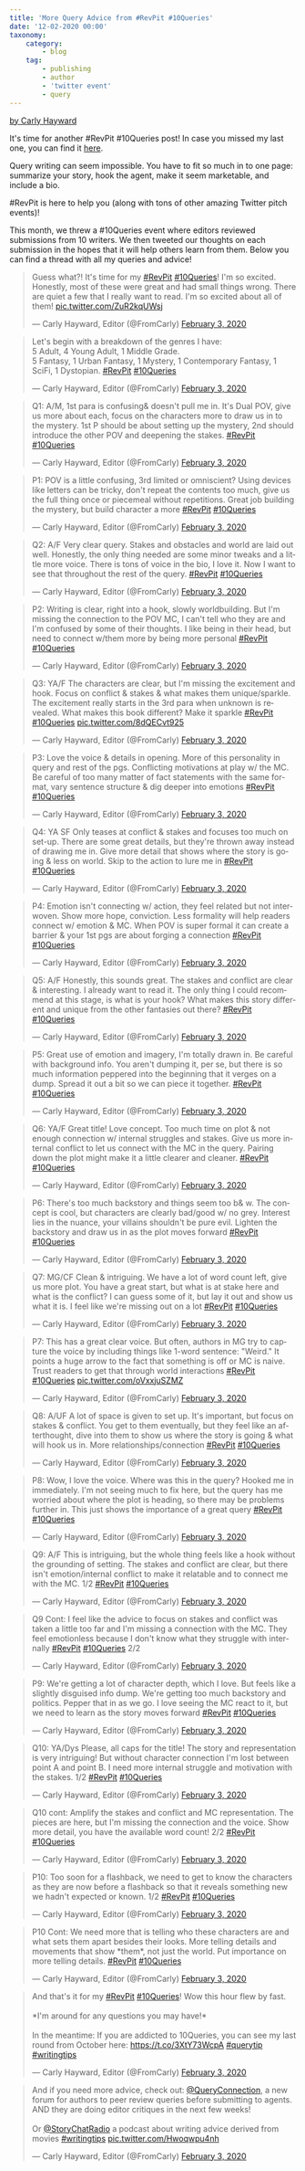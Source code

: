 ```yaml
---
title: 'More Query Advice from #RevPit #10Queries'
date: '12-02-2020 00:00'
taxonomy:
    category:
        - blog
    tag:
        - publishing
        - author
        - 'twitter event'
        - query
---
```


[by Carly Hayward](/team#carly)

It's time for another #RevPit #10Queries post! In case you missed my last one, you can find it [here](https://booklighteditorial.com/blog/query-advice-from-revpit-10queries-event).

Query writing can seem impossible. You have to fit so much in to one page: summarize your story, hook the agent, make it seem marketable, and include a bio.

\#RevPit is here to help you (along with tons of other amazing Twitter pitch events)!

This month, we threw a #10Queries event where editors reviewed submissions from 10 writers. We then tweeted our thoughts on each submission in the hopes that it will help others learn from them. Below you can find a thread with all my queries and advice!

<blockquote class="twitter-tweet"><p lang="en" dir="ltr">Guess what?! It's time for my <a href="https://twitter.com/hashtag/RevPit?src=hash&amp;ref_src=twsrc%5Etfw">#RevPit</a> <a href="https://twitter.com/hashtag/10Queries?src=hash&amp;ref_src=twsrc%5Etfw">#10Queries</a>! I'm so excited. Honestly, most of these were great and had small things wrong. There are quiet a few that I really want to read. I'm so excited about all of them! <a href="https://t.co/ZuR2kqUWsj">pic.twitter.com/ZuR2kqUWsj</a></p>&mdash; Carly Hayward, Editor (@FromCarly) <a href="https://twitter.com/FromCarly/status/1224407586096676865?ref_src=twsrc%5Etfw">February 3, 2020</a></blockquote> <script async src="https://platform.twitter.com/widgets.js" charset="utf-8"></script>


<blockquote class="twitter-tweet" data-theme="light"><p lang="en" dir="ltr">Let's begin with a breakdown of the genres I have: <br>5 Adult, 4 Young Adult, 1 Middle Grade. <br>5 Fantasy, 1 Urban Fantasy, 1 Mystery, 1 Contemporary Fantasy, 1 SciFi, 1 Dystopian. <a href="https://twitter.com/hashtag/RevPit?src=hash&amp;ref_src=twsrc%5Etfw">#RevPit</a> <a href="https://twitter.com/hashtag/10Queries?src=hash&amp;ref_src=twsrc%5Etfw">#10Queries</a></p>&mdash; Carly Hayward, Editor (@FromCarly) <a href="https://twitter.com/FromCarly/status/1224408196430925824?ref_src=twsrc%5Etfw">February 3, 2020</a></blockquote> <script async src="https://platform.twitter.com/widgets.js" charset="utf-8"></script>


<blockquote class="twitter-tweet" data-conversation="none" data-theme="light"><p lang="en" dir="ltr">Q1: A/M, 1st para is confusing&amp; doesn&#39;t pull me in. It&#39;s Dual POV, give us more about each, focus on the characters more to draw us in to the mystery. 1st P should be about setting up the mystery, 2nd should introduce the other POV and deepening the stakes. <a href="https://twitter.com/hashtag/RevPit?src=hash&amp;ref_src=twsrc%5Etfw">#RevPit</a> <a href="https://twitter.com/hashtag/10Queries?src=hash&amp;ref_src=twsrc%5Etfw">#10Queries</a></p>&mdash; Carly Hayward, Editor (@FromCarly) <a href="https://twitter.com/FromCarly/status/1224409540881457153?ref_src=twsrc%5Etfw">February 3, 2020</a></blockquote> <script async src="https://platform.twitter.com/widgets.js" charset="utf-8"></script>

<blockquote class="twitter-tweet" data-conversation="none" data-theme="light"><p lang="en" dir="ltr">P1: POV is a little confusing, 3rd limited or omniscient? Using devices like letters can be tricky, don&#39;t repeat the contents too much, give us the full thing once or piecemeal without repetitions. Great job building the mystery, but build character a more <a href="https://twitter.com/hashtag/RevPit?src=hash&amp;ref_src=twsrc%5Etfw">#RevPit</a> <a href="https://twitter.com/hashtag/10Queries?src=hash&amp;ref_src=twsrc%5Etfw">#10Queries</a></p>&mdash; Carly Hayward, Editor (@FromCarly) <a href="https://twitter.com/FromCarly/status/1224409747555864580?ref_src=twsrc%5Etfw">February 3, 2020</a></blockquote> <script async src="https://platform.twitter.com/widgets.js" charset="utf-8"></script>

<blockquote class="twitter-tweet" data-conversation="none" data-theme="light"><p lang="en" dir="ltr">Q2: A/F Very clear query. Stakes and obstacles and world are laid out well. Honestly, the only thing needed are some minor tweaks and a little more voice. There is tons of voice in the bio, I love it. Now I want to see that throughout the rest of the query. <a href="https://twitter.com/hashtag/RevPit?src=hash&amp;ref_src=twsrc%5Etfw">#RevPit</a> <a href="https://twitter.com/hashtag/10Queries?src=hash&amp;ref_src=twsrc%5Etfw">#10Queries</a></p>&mdash; Carly Hayward, Editor (@FromCarly) <a href="https://twitter.com/FromCarly/status/1224410766683582464?ref_src=twsrc%5Etfw">February 3, 2020</a></blockquote> <script async src="https://platform.twitter.com/widgets.js" charset="utf-8"></script>

<blockquote class="twitter-tweet" data-conversation="none" data-theme="light"><p lang="en" dir="ltr">P2: Writing is clear, right into a hook, slowly worldbuilding. But I&#39;m missing the connection to the POV MC, I can&#39;t tell who they are and I&#39;m confused by some of their thoughts. I like being in their head, but need to connect w/them more by being more personal <a href="https://twitter.com/hashtag/RevPit?src=hash&amp;ref_src=twsrc%5Etfw">#RevPit</a> <a href="https://twitter.com/hashtag/10Queries?src=hash&amp;ref_src=twsrc%5Etfw">#10Queries</a></p>&mdash; Carly Hayward, Editor (@FromCarly) <a href="https://twitter.com/FromCarly/status/1224411562322034695?ref_src=twsrc%5Etfw">February 3, 2020</a></blockquote> <script async src="https://platform.twitter.com/widgets.js" charset="utf-8"></script>

<blockquote class="twitter-tweet" data-conversation="none" data-theme="light"><p lang="en" dir="ltr">Q3: YA/F The characters are clear, but I&#39;m missing the excitement and hook. Focus on conflict &amp; stakes &amp; what makes them unique/sparkle. The excitement really starts in the 3rd para when unknown is revealed. What makes this book different? Make it sparkle <a href="https://twitter.com/hashtag/RevPit?src=hash&amp;ref_src=twsrc%5Etfw">#RevPit</a> <a href="https://twitter.com/hashtag/10Queries?src=hash&amp;ref_src=twsrc%5Etfw">#10Queries</a> <a href="https://t.co/8dQECvt925">pic.twitter.com/8dQECvt925</a></p>&mdash; Carly Hayward, Editor (@FromCarly) <a href="https://twitter.com/FromCarly/status/1224412601674870784?ref_src=twsrc%5Etfw">February 3, 2020</a></blockquote> <script async src="https://platform.twitter.com/widgets.js" charset="utf-8"></script>

<blockquote class="twitter-tweet" data-conversation="none" data-theme="light"><p lang="en" dir="ltr">P3: Love the voice &amp; details in opening. More of this personality in query and rest of the pgs. Conflicting motivations at play w/ the MC. Be careful of too many matter of fact statements with the same format, vary sentence structure &amp; dig deeper into emotions <a href="https://twitter.com/hashtag/RevPit?src=hash&amp;ref_src=twsrc%5Etfw">#RevPit</a> <a href="https://twitter.com/hashtag/10Queries?src=hash&amp;ref_src=twsrc%5Etfw">#10Queries</a></p>&mdash; Carly Hayward, Editor (@FromCarly) <a href="https://twitter.com/FromCarly/status/1224413430473510914?ref_src=twsrc%5Etfw">February 3, 2020</a></blockquote> <script async src="https://platform.twitter.com/widgets.js" charset="utf-8"></script>

<blockquote class="twitter-tweet" data-conversation="none" data-theme="light"><p lang="en" dir="ltr">Q4: YA SF Only teases at conflict &amp; stakes and focuses too much on set-up. There are some great details, but they&#39;re thrown away instead of drawing me in. Give more detail that shows where the story is going &amp; less on world. Skip to the action to lure me in <a href="https://twitter.com/hashtag/RevPit?src=hash&amp;ref_src=twsrc%5Etfw">#RevPit</a> <a href="https://twitter.com/hashtag/10Queries?src=hash&amp;ref_src=twsrc%5Etfw">#10Queries</a></p>&mdash; Carly Hayward, Editor (@FromCarly) <a href="https://twitter.com/FromCarly/status/1224414719148199936?ref_src=twsrc%5Etfw">February 3, 2020</a></blockquote> <script async src="https://platform.twitter.com/widgets.js" charset="utf-8"></script>

<blockquote class="twitter-tweet" data-conversation="none" data-theme="light"><p lang="en" dir="ltr">P4: Emotion isn&#39;t connecting w/ action, they feel related but not interwoven. Show more hope, conviction. Less formality will help readers connect w/ emotion &amp; MC. When POV is super formal it can create a barrier &amp; your 1st pgs are about forging a connection <a href="https://twitter.com/hashtag/RevPit?src=hash&amp;ref_src=twsrc%5Etfw">#RevPit</a> <a href="https://twitter.com/hashtag/10Queries?src=hash&amp;ref_src=twsrc%5Etfw">#10Queries</a></p>&mdash; Carly Hayward, Editor (@FromCarly) <a href="https://twitter.com/FromCarly/status/1224415918790455301?ref_src=twsrc%5Etfw">February 3, 2020</a></blockquote> <script async src="https://platform.twitter.com/widgets.js" charset="utf-8"></script>

<blockquote class="twitter-tweet" data-conversation="none" data-theme="light"><p lang="en" dir="ltr">Q5: A/F Honestly, this sounds great. The stakes and conflict are clear &amp; interesting. I already want to read it. The only thing I could recommend at this stage, is what is your hook? What makes this story different and unique from the other fantasies out there? <a href="https://twitter.com/hashtag/RevPit?src=hash&amp;ref_src=twsrc%5Etfw">#RevPit</a> <a href="https://twitter.com/hashtag/10Queries?src=hash&amp;ref_src=twsrc%5Etfw">#10Queries</a></p>&mdash; Carly Hayward, Editor (@FromCarly) <a href="https://twitter.com/FromCarly/status/1224416237234671617?ref_src=twsrc%5Etfw">February 3, 2020</a></blockquote> <script async src="https://platform.twitter.com/widgets.js" charset="utf-8"></script>

<blockquote class="twitter-tweet" data-conversation="none" data-theme="light"><p lang="en" dir="ltr">P5: Great use of emotion and imagery, I&#39;m totally drawn in. Be careful with background info. You aren&#39;t dumping it, per se, but there is so much information peppered into the beginning that it verges on a dump. Spread it out a bit so we can piece it together. <a href="https://twitter.com/hashtag/RevPit?src=hash&amp;ref_src=twsrc%5Etfw">#RevPit</a> <a href="https://twitter.com/hashtag/10Queries?src=hash&amp;ref_src=twsrc%5Etfw">#10Queries</a></p>&mdash; Carly Hayward, Editor (@FromCarly) <a href="https://twitter.com/FromCarly/status/1224416607419752448?ref_src=twsrc%5Etfw">February 3, 2020</a></blockquote> <script async src="https://platform.twitter.com/widgets.js" charset="utf-8"></script>

<blockquote class="twitter-tweet" data-conversation="none" data-theme="light"><p lang="en" dir="ltr">Q6: YA/F Great title! Love concept. Too much time on plot &amp; not enough connection w/ internal struggles and stakes. Give us more internal conflict to let us connect with the MC in the query. Pairing down the plot might make it a little clearer and cleaner. <a href="https://twitter.com/hashtag/RevPit?src=hash&amp;ref_src=twsrc%5Etfw">#RevPit</a> <a href="https://twitter.com/hashtag/10Queries?src=hash&amp;ref_src=twsrc%5Etfw">#10Queries</a></p>&mdash; Carly Hayward, Editor (@FromCarly) <a href="https://twitter.com/FromCarly/status/1224417017761083395?ref_src=twsrc%5Etfw">February 3, 2020</a></blockquote> <script async src="https://platform.twitter.com/widgets.js" charset="utf-8"></script>

<blockquote class="twitter-tweet" data-conversation="none" data-theme="light"><p lang="en" dir="ltr">P6: There&#39;s too much backstory and things seem too b&amp; w. The concept is cool, but characters are clearly bad/good w/ no grey. Interest lies in the nuance, your villains shouldn&#39;t be pure evil. Lighten the backstory and draw us in as the plot moves forward <a href="https://twitter.com/hashtag/RevPit?src=hash&amp;ref_src=twsrc%5Etfw">#RevPit</a> <a href="https://twitter.com/hashtag/10Queries?src=hash&amp;ref_src=twsrc%5Etfw">#10Queries</a></p>&mdash; Carly Hayward, Editor (@FromCarly) <a href="https://twitter.com/FromCarly/status/1224417493399359492?ref_src=twsrc%5Etfw">February 3, 2020</a></blockquote> <script async src="https://platform.twitter.com/widgets.js" charset="utf-8"></script>

<blockquote class="twitter-tweet" data-conversation="none" data-theme="light"><p lang="en" dir="ltr">Q7: MG/CF Clean &amp; intriguing. We have a lot of word count left, give us more plot. You have a great start, but what is at stake here and what is the conflict? I can guess some of it, but lay it out and show us what it is. I feel like we&#39;re missing out on a lot <a href="https://twitter.com/hashtag/RevPit?src=hash&amp;ref_src=twsrc%5Etfw">#RevPit</a> <a href="https://twitter.com/hashtag/10Queries?src=hash&amp;ref_src=twsrc%5Etfw">#10Queries</a></p>&mdash; Carly Hayward, Editor (@FromCarly) <a href="https://twitter.com/FromCarly/status/1224418729183862784?ref_src=twsrc%5Etfw">February 3, 2020</a></blockquote> <script async src="https://platform.twitter.com/widgets.js" charset="utf-8"></script>

<blockquote class="twitter-tweet" data-conversation="none" data-theme="light"><p lang="en" dir="ltr">P7: This has a great clear voice. But often, authors in MG try to capture the voice by including things like 1-word sentence: &quot;Weird.&quot; It points a huge arrow to the fact that something is off or MC is naive. Trust readers to get that through world interactions <a href="https://twitter.com/hashtag/RevPit?src=hash&amp;ref_src=twsrc%5Etfw">#RevPit</a> <a href="https://twitter.com/hashtag/10Queries?src=hash&amp;ref_src=twsrc%5Etfw">#10Queries</a> <a href="https://t.co/oVxxjuSZMZ">pic.twitter.com/oVxxjuSZMZ</a></p>&mdash; Carly Hayward, Editor (@FromCarly) <a href="https://twitter.com/FromCarly/status/1224419649946836994?ref_src=twsrc%5Etfw">February 3, 2020</a></blockquote> <script async src="https://platform.twitter.com/widgets.js" charset="utf-8"></script>

<blockquote class="twitter-tweet" data-conversation="none" data-theme="light"><p lang="en" dir="ltr">Q8: A/UF A lot of space is given to set up. It&#39;s important, but focus on stakes &amp; conflict. You get to them eventually, but they feel like an afterthought, dive into them to show us where the story is going &amp; what will hook us in. More relationships/connection <a href="https://twitter.com/hashtag/RevPit?src=hash&amp;ref_src=twsrc%5Etfw">#RevPit</a> <a href="https://twitter.com/hashtag/10Queries?src=hash&amp;ref_src=twsrc%5Etfw">#10Queries</a></p>&mdash; Carly Hayward, Editor (@FromCarly) <a href="https://twitter.com/FromCarly/status/1224420539592253441?ref_src=twsrc%5Etfw">February 3, 2020</a></blockquote> <script async src="https://platform.twitter.com/widgets.js" charset="utf-8"></script>

<blockquote class="twitter-tweet" data-conversation="none" data-theme="light"><p lang="en" dir="ltr">P8: Wow, I love the voice. Where was this in the query? Hooked me in immediately. I&#39;m not seeing much to fix here, but the query has me worried about where the plot is heading, so there may be problems further in. This just shows the importance of a great query <a href="https://twitter.com/hashtag/RevPit?src=hash&amp;ref_src=twsrc%5Etfw">#RevPit</a> <a href="https://twitter.com/hashtag/10Queries?src=hash&amp;ref_src=twsrc%5Etfw">#10Queries</a></p>&mdash; Carly Hayward, Editor (@FromCarly) <a href="https://twitter.com/FromCarly/status/1224421015285116928?ref_src=twsrc%5Etfw">February 3, 2020</a></blockquote> <script async src="https://platform.twitter.com/widgets.js" charset="utf-8"></script>

<blockquote class="twitter-tweet" data-conversation="none" data-theme="light"><p lang="en" dir="ltr">Q9: A/F This is intriguing, but the whole thing feels like a hook without the grounding of setting. The stakes and conflict are clear, but there isn&#39;t emotion/internal conflict to make it relatable and to connect me with the MC. 1/2 <a href="https://twitter.com/hashtag/RevPit?src=hash&amp;ref_src=twsrc%5Etfw">#RevPit</a> <a href="https://twitter.com/hashtag/10Queries?src=hash&amp;ref_src=twsrc%5Etfw">#10Queries</a></p>&mdash; Carly Hayward, Editor (@FromCarly) <a href="https://twitter.com/FromCarly/status/1224421410371788800?ref_src=twsrc%5Etfw">February 3, 2020</a></blockquote> <script async src="https://platform.twitter.com/widgets.js" charset="utf-8"></script>

<blockquote class="twitter-tweet" data-conversation="none" data-theme="light"><p lang="en" dir="ltr">Q9 Cont: I feel like the advice to focus on stakes and conflict was taken a little too far and I&#39;m missing a connection with the MC. They feel emotionless because I don&#39;t know what they struggle with internally <a href="https://twitter.com/hashtag/RevPit?src=hash&amp;ref_src=twsrc%5Etfw">#RevPit</a> <a href="https://twitter.com/hashtag/10Queries?src=hash&amp;ref_src=twsrc%5Etfw">#10Queries</a> 2/2</p>&mdash; Carly Hayward, Editor (@FromCarly) <a href="https://twitter.com/FromCarly/status/1224421411994984448?ref_src=twsrc%5Etfw">February 3, 2020</a></blockquote> <script async src="https://platform.twitter.com/widgets.js" charset="utf-8"></script>

<blockquote class="twitter-tweet" data-conversation="none" data-theme="light"><p lang="en" dir="ltr">P9: We&#39;re getting a lot of character depth, which I love. But feels like a slightly disguised info dump. We&#39;re getting too much backstory and politics. Pepper that in as we go. I love seeing the MC react to it, but we need to learn as the story moves forward <a href="https://twitter.com/hashtag/RevPit?src=hash&amp;ref_src=twsrc%5Etfw">#RevPit</a> <a href="https://twitter.com/hashtag/10Queries?src=hash&amp;ref_src=twsrc%5Etfw">#10Queries</a></p>&mdash; Carly Hayward, Editor (@FromCarly) <a href="https://twitter.com/FromCarly/status/1224421796507725824?ref_src=twsrc%5Etfw">February 3, 2020</a></blockquote> <script async src="https://platform.twitter.com/widgets.js" charset="utf-8"></script>

<blockquote class="twitter-tweet" data-conversation="none" data-theme="light"><p lang="en" dir="ltr">Q10: YA/Dys Please, all caps for the title! The story and representation is very intriguing! But without character connection I&#39;m lost between point A and point B. I need more internal struggle and motivation with the stakes. 1/2 <a href="https://twitter.com/hashtag/RevPit?src=hash&amp;ref_src=twsrc%5Etfw">#RevPit</a> <a href="https://twitter.com/hashtag/10Queries?src=hash&amp;ref_src=twsrc%5Etfw">#10Queries</a></p>&mdash; Carly Hayward, Editor (@FromCarly) <a href="https://twitter.com/FromCarly/status/1224422176771710976?ref_src=twsrc%5Etfw">February 3, 2020</a></blockquote> <script async src="https://platform.twitter.com/widgets.js" charset="utf-8"></script>

<blockquote class="twitter-tweet" data-conversation="none" data-theme="light"><p lang="en" dir="ltr">Q10 cont: Amplify the stakes and conflict and MC representation. The pieces are here, but I&#39;m missing the connection and the voice. Show more detail, you have the available word count! 2/2 <a href="https://twitter.com/hashtag/RevPit?src=hash&amp;ref_src=twsrc%5Etfw">#RevPit</a> <a href="https://twitter.com/hashtag/10Queries?src=hash&amp;ref_src=twsrc%5Etfw">#10Queries</a></p>&mdash; Carly Hayward, Editor (@FromCarly) <a href="https://twitter.com/FromCarly/status/1224422178633940993?ref_src=twsrc%5Etfw">February 3, 2020</a></blockquote> <script async src="https://platform.twitter.com/widgets.js" charset="utf-8"></script>

<blockquote class="twitter-tweet" data-conversation="none" data-theme="light"><p lang="en" dir="ltr">P10: Too soon for a flashback, we need to get to know the characters as they are now before a flashback so that it reveals something new we hadn&#39;t expected or known. 1/2 <a href="https://twitter.com/hashtag/RevPit?src=hash&amp;ref_src=twsrc%5Etfw">#RevPit</a> <a href="https://twitter.com/hashtag/10Queries?src=hash&amp;ref_src=twsrc%5Etfw">#10Queries</a></p>&mdash; Carly Hayward, Editor (@FromCarly) <a href="https://twitter.com/FromCarly/status/1224422458893197312?ref_src=twsrc%5Etfw">February 3, 2020</a></blockquote> <script async src="https://platform.twitter.com/widgets.js" charset="utf-8"></script>

<blockquote class="twitter-tweet" data-conversation="none" data-theme="light"><p lang="en" dir="ltr">P10 Cont: We need more that is telling who these characters are and what sets them apart besides their looks. More telling details and movements that show *them*, not just the world. Put importance on more telling details. <a href="https://twitter.com/hashtag/RevPit?src=hash&amp;ref_src=twsrc%5Etfw">#RevPit</a> <a href="https://twitter.com/hashtag/10Queries?src=hash&amp;ref_src=twsrc%5Etfw">#10Queries</a></p>&mdash; Carly Hayward, Editor (@FromCarly) <a href="https://twitter.com/FromCarly/status/1224422460281577472?ref_src=twsrc%5Etfw">February 3, 2020</a></blockquote> <script async src="https://platform.twitter.com/widgets.js" charset="utf-8"></script>

<blockquote class="twitter-tweet" data-conversation="none" data-theme="light"><p lang="en" dir="ltr">And that&#39;s it for my <a href="https://twitter.com/hashtag/RevPit?src=hash&amp;ref_src=twsrc%5Etfw">#RevPit</a> <a href="https://twitter.com/hashtag/10Queries?src=hash&amp;ref_src=twsrc%5Etfw">#10Queries</a>! Wow this hour flew by fast. <br><br>*I&#39;m around for any questions you may have!* <br><br>In the meantime: If you are addicted to 10Queries, you can see my last round from October here: <a href="https://t.co/3XtY73WcpA">https://t.co/3XtY73WcpA</a> <a href="https://twitter.com/hashtag/querytip?src=hash&amp;ref_src=twsrc%5Etfw">#querytip</a> <a href="https://twitter.com/hashtag/writingtips?src=hash&amp;ref_src=twsrc%5Etfw">#writingtips</a></p>&mdash; Carly Hayward, Editor (@FromCarly) <a href="https://twitter.com/FromCarly/status/1224423044543844360?ref_src=twsrc%5Etfw">February 3, 2020</a></blockquote> <script async src="https://platform.twitter.com/widgets.js" charset="utf-8"></script>

<blockquote class="twitter-tweet" data-conversation="none" data-theme="light"><p lang="en" dir="ltr">And if you need more advice, check out: <a href="https://twitter.com/QueryConnection?ref_src=twsrc%5Etfw">@QueryConnection</a>, a new forum for authors to peer review queries before submitting to agents. AND they are doing editor critiques in the next few weeks! <br><br>Or <a href="https://twitter.com/StoryChatRadio?ref_src=twsrc%5Etfw">@StoryChatRadio</a> a podcast about writing advice derived from movies <a href="https://twitter.com/hashtag/writingtips?src=hash&amp;ref_src=twsrc%5Etfw">#writingtips</a> <a href="https://t.co/Hwoqwpu4nh">pic.twitter.com/Hwoqwpu4nh</a></p>&mdash; Carly Hayward, Editor (@FromCarly) <a href="https://twitter.com/FromCarly/status/1224423910210506755?ref_src=twsrc%5Etfw">February 3, 2020</a></blockquote> <script async src="https://platform.twitter.com/widgets.js" charset="utf-8"></script>
